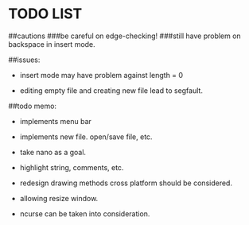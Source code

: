 # TODO LIST

##cautions
###be careful on edge-checking!
###still have problem on backspace in insert mode.

##issues:
* insert mode may have problem against length = 0

* editing empty file and creating new file lead to segfault.

##todo memo:
* implements menu bar

* implements new file. open/save file, etc.

* take nano as a goal.

* highlight string, comments, etc.

* redesign drawing methods
	cross platform should be considered.

* allowing resize window.

* ncurse can be taken into consideration.
